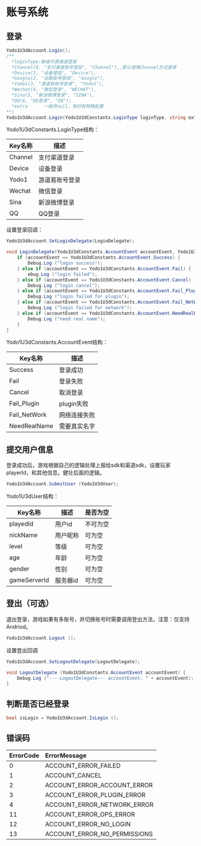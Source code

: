 # 账号系统

## 登录

```c#
Yodo1U3dAccount.Login();
/**
  *loginType:缺省代表渠道登录
  *Channel(0, "支付渠道账号登陆", "Channel"),,默认使用Channel方式登录
  *Device(1, "设备登陆", "Device"),
  *Google(2, "谷歌账号登陆", "Google"),
  *Yodo1(3, "游道易账号登录", "Yodo1"),
  *Wechat(4, "微信登录", "WECHAT"),
  *Sina(5, "新浪微博登录", "SINA"),
  *QQ(6, "QQ登录", "QQ");
  *extra      一般传null，有时有特殊配置
**/
Yodo1U3dAccount.Login(Yodo1U3dConstants.LoginType loginType, string extra)
```

Yodo1U3dConstants.LoginType结构：

| Key名称      | 描述          |
| ----------- | ------------- |
| Channel     | 支付渠道登录    |
| Device      | 设备登录       |
| Yodo1       | 游道易账号登录  |
| Wechat      | 微信登录       |
| Sina        | 新浪微博登录    |
| QQ          | QQ登录         |

设置登录回调：

```c#
Yodo1U3dAccount.SetLoginDelegate(LoginDelegate);

void LoginDelegate(Yodo1U3dConstants.AccountEvent accountEvent, Yodo1U3dUser user){
    if (accountEvent == Yodo1U3dConstants.AccountEvent.Success) {
        Debug.Log ("login success");
    } else if (accountEvent == Yodo1U3dConstants.AccountEvent.Fail) {
        ebug.Log ("login failed");
    } else if (accountEvent == Yodo1U3dConstants.AccountEvent.Cancel) {
        Debug.Log ("login cancel");
    } else if (accountEvent == Yodo1U3dConstants.AccountEvent.Fail_Plugin) {
        Debug.Log ("login failed for plugin");
    } else if (accountEvent == Yodo1U3dConstants.AccountEvent.Fail_NetWork) {
        Debug.Log ("login failed for network");
    } else if (accountEvent == Yodo1U3dConstants.AccountEvent.NeedRealName) {
        Debug.Log ("need real name");
    }
}
```

Yodo1U3dConstants.AccountEvent结构：

| Key名称      | 描述          |
| ----------- | ------------- |
| Success     | 登录成功       |
| Fail        | 登录失败       |
| Cancel      | 取消登录       |
| Fail_Plugin | plugin失败    |
| Fail_NetWork| 网络连接失败    |
| NeedRealName| 需要真实名字    |

## 提交用户信息

登录成功后，游戏根据自己的逻辑处理上报给sdk和渠道sdk，设置玩家playerId，和其他信息。健壮后面的逻辑。

``` c#
Yodo1U3dAccount.SubmitUser (Yodo1U3dUser);
```

Yodo1U3dUser结构：

| Key名称      | 描述     | 是否为空 |
| ------------ | -------- | -------- |
| playedId     | 用户id   | 不可为空 |
| nickName     | 用户昵称 | 可为空   |
| level        | 等级     | 可为空   |
| age          | 年龄     | 可为空   |
| gender       | 性别     | 可为空   |
| gameServerId | 服务器id | 可为空   |

## 登出（可选）

退出登录，游戏如果有多账号，并切换账号时需要调用登出方法，注意：仅支持Andriod。

``` c#
Yodo1U3dAccount.Logout ();
```

设置登出回调

``` c#
Yodo1U3dAccount.SetLogoutDelegate(LogoutDelegate);

void LogoutDelegate (Yodo1U3dConstants.AccountEvent accountEvent) {
    Debug.Log ("----LogoutDelegate--- accountEvent: " + accountEvent);
}
```

## 判断是否已经登录

``` c#
bool isLogin = Yodo1U3dAccount.IsLogin ();
```

## 错误码

| ErrorCode | ErrorMessage                    |
| :-------- | :------------------------------ |
| 0         | ACCOUNT\_ERROR\_FAILED          |
| 1         | ACCOUNT\_CANCEL                 |
| 2         | ACCOUNT\_ERROR\_ACCOUNT\_ERROR  |
| 3         | ACCOUNT\_ERROR\_PLUGIN\_ERROR   |
| 4         | ACCOUNT\_ERROR\_NETWORK\_ERROR  |
| 11        | ACCOUNT\_ERROR\_OPS\_ERROR      |
| 12        | ACCOUNT\_ERROR\_NO\_LOGIN       |
| 13        | ACCOUNT\_ERROR\_NO\_PERMISSIONS |
